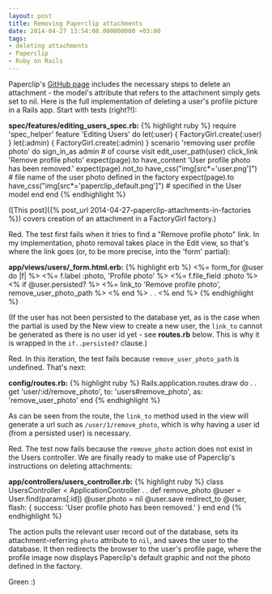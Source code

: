 ```yaml
---
layout: post
title: Removing Paperclip attachments
date: 2014-04-27 13:54:08.000000000 +03:00
tags:
- deleting attachments
- Paperclip
- Ruby on Rails
---
```


Paperclip's [GitHub page](https://github.com/thoughtbot/paperclip#deleting-an-attachment) includes the necessary steps to delete an attachment - the model's attribute that refers to the attachment simply gets set to nil. Here is the full implementation of deleting a user's profile picture in a Rails app. Start with tests (right?!):

**spec/features/editing_users_spec.rb:**
{% highlight ruby %}
require 'spec_helper'
feature 'Editing Users' do
  let(:user) { FactoryGirl.create(:user) }
  let(:admin) { FactoryGirl.create(:admin) }
  scenario 'removing user profile photo' do
    sign_in_as admin # of course
    visit edit_user_path(user)
    click_link 'Remove profile photo'
    expect(page).to have_content 'User profile photo has been removed.'
    expect(page).not_to have_css("img[src*='user.png']") # file name of the user photo defined in the factory
    expect(page).to have_css("img[src*='paperclip_default.png']") # specified in the User model
  end
end
{% endhighlight %}

([This post]({% post_url 2014-04-27-paperclip-attachments-in-factories %}) covers creation of an attachment in a FactoryGirl factory.)

<!--more-->

Red. The test first fails when it tries to find a "Remove profile photo" link. In my implementation, photo removal takes place in the Edit view, so that's where the link goes (or, to be more precise, into the 'form' partial):

**app/views/users/_form.html.erb:**
{% highlight erb %}
<%= form_for @user do |f| %>
  <%= f.label :photo, 'Profile photo' %>
  <%= f.file_field :photo %>
  <% if @user.persisted? %>
    <%= link_to 'Remove profile photo', remove_user_photo_path %>
  <% end %>
.
.
<% end %>
{% endhighlight %}

(If the user has not been persisted to the database yet, as is the case when the partial is used by the New view to create a new user, the `link_to` cannot be generated as there is no user id yet - see **routes.rb** below. This is why it is wrapped in the `if..persisted?` clause.)

Red. In this iteration, the test fails because `remove_user_photo_path` is undefined. That's next:

**config/routes.rb:**
{% highlight ruby %}
Rails.application.routes.draw do
  .
  .
  get 'user/:id/remove_photo', to: 'users#remove_photo', as: 'remove_user_photo'
end
{% endhighlight %}

As can be seen from the route, the `link_to` method used in the view will generate a url such as `/user/1/remove_photo`, which is why having a user id (from a persisted user) is necessary.

Red. The test now fails because the `remove_photo` action does not exist in the Users controller. We are finally ready to make use of Paperclip's instructions on deleting attachments:

**app/controllers/users_controller.rb:**
{% highlight ruby %}
class UsersController < ApplicationController
  .
  .
  def remove_photo
    @user = User.find(params[:id])
    @user.photo = nil
    @user.save
    redirect_to @user, flash: { success: 'User profile photo has been removed.' }
  end
end
{% endhighlight %}

The action pulls the relevant user record out of the database, sets its attachment-referring `photo` attribute to `nil`, and saves the user to the database. It then redirects the browser to the user's profile page, where the profile image now displays Paperclip's default graphic and not the photo defined in the factory.

Green :)
